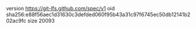 version https://git-lfs.github.com/spec/v1
oid sha256:e88f56aec1d31630c3defded060f95b43a31c97f6745ec50db12141b202ac9fc
size 20093
